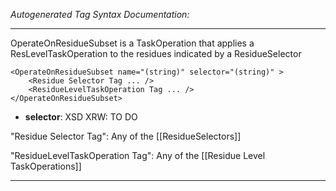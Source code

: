 _Autogenerated Tag Syntax Documentation:_

---
OperateOnResidueSubset is a TaskOperation that applies a ResLevelTaskOperation to the residues indicated by a ResidueSelector

```
<OperateOnResidueSubset name="(string)" selector="(string)" >
    <Residue Selector Tag ... />
    <ResidueLevelTaskOperation Tag ... />
</OperateOnResidueSubset>
```

-   **selector**: XSD XRW: TO DO


"Residue Selector Tag": Any of the [[ResidueSelectors]]

"ResidueLevelTaskOperation Tag": Any of the [[Residue Level TaskOperations]]

---
